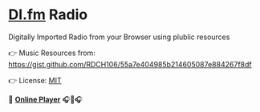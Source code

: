 # [DI.fm](https://www.di.fm/) Radio

Digitally Imported Radio from your Browser using plublic resources

👉 Music Resources from: https://gist.github.com/RDCH106/55a7e404985b214605087e884267f8df

👉 License: [MIT](https://github.com/RDCH106/di-fm-radio/blob/master/LICENSE)

👀 **[Online Player](https://cdn.rawgit.com/RDCH106/di-fm-radio/d1834198/di-player.html)** 🎧🎵🎧
